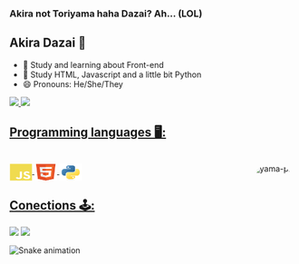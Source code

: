 ### Akira not Toriyama haha Dazai? Ah... (LOL)
## Akira Dazai 🎏

- 🔭 Study and learning about Front-end
- 🌱 Study HTML, Javascript and a little bit Python
- 😄 Pronouns: He/She/They

<div>
  <a href="https://github.com/yamafeels">
  <img height="180cm" src="https://github-readme-stats.vercel.app/api?username=yamafeels&show_icons=true&theme=dracula&include_all_commits=true&count_private=true"/>
  <img height="180cm" src="https://github-readme-stats.vercel.app/api/top-langs/?username=yamafeels&layout=compact&langs_count=16&theme=dracula"/>
</div>

## Programming languages 🖥️:

<div style="display: inline_block"><br>
  <img align="center" alt="Rafa-Js" height="30" width="40" src="https://raw.githubusercontent.com/devicons/devicon/master/icons/javascript/javascript-plain.svg">
  <img align="center" alt="Rafa-HTML" height="30" width="40" src="https://raw.githubusercontent.com/devicons/devicon/master/icons/html5/html5-original.svg">
  <img align="center" alt="Rafa-Python" height="30" width="40" src="https://raw.githubusercontent.com/devicons/devicon/master/icons/python/python-original.svg">
  <img align="right" alt="yama-pic" height="150" style="border-radius:50px;" 
       src="https://cdn.discordapp.com/attachments/946281246424711208/1104848656466714754/picasion.com_23b2339e3b99202a8484f0b6d9426606.gif">
</div>
  
## Conections 🕹️: 
  
<div> 
  <a href="https://instagram.com/yamafeels" target="_blank"><img src="https://img.shields.io/badge/-Instagram-%23E4405F?style=for-the-badge&logo=instagram&logoColor=white" target="_blank"></a>
  <a href="https://linkedin.com/in/marilia-kuriyama-9497b4217" target="_blank"><img src="https://img.shields.io/badge/-LinkedIn-%230077B5?style=for-the-badge&logo=linkedin&logoColor=white" target="_blank"></a>  
</div>
  
  ![Snake animation](https://github.com/rafaballerini2/rafaballerini2/blob/output/github-contribution-grid-snake.svg)
  
  
  
  
